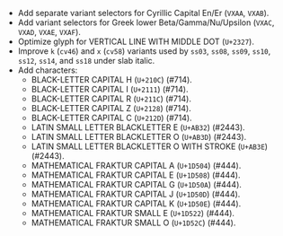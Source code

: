 * Add separate variant selectors for Cyrillic Capital En/Er (`VXAA`, `VXAB`).
* Add variant selectors for Greek lower Beta/Gamma/Nu/Upsilon (`VXAC`, `VXAD`, `VXAE`, `VXAF`).
* Optimize glyph for VERTICAL LINE WITH MIDDLE DOT (`U+2327`).
* Improve `k` (`cv46`) and `x` (`cv58`) variants used by `ss03`, `ss08`, `ss09`, `ss10`, `ss12`, `ss14`, and `ss18` under slab italic.
* Add characters:
  - BLACK-LETTER CAPITAL H (`U+210C`) (#714).
  - BLACK-LETTER CAPITAL I (`U+2111`) (#714).
  - BLACK-LETTER CAPITAL R (`U+211C`) (#714).
  - BLACK-LETTER CAPITAL Z (`U+2128`) (#714).
  - BLACK-LETTER CAPITAL C (`U+212D`) (#714).
  - LATIN SMALL LETTER BLACKLETTER E (`U+AB32`) (#2443).
  - LATIN SMALL LETTER BLACKLETTER O (`U+AB3D`) (#2443).
  - LATIN SMALL LETTER BLACKLETTER O WITH STROKE (`U+AB3E`) (#2443).
  - MATHEMATICAL FRAKTUR CAPITAL A (`U+1D504`) (#444).
  - MATHEMATICAL FRAKTUR CAPITAL E (`U+1D508`) (#444).
  - MATHEMATICAL FRAKTUR CAPITAL G (`U+1D50A`) (#444).
  - MATHEMATICAL FRAKTUR CAPITAL J (`U+1D50D`) (#444).
  - MATHEMATICAL FRAKTUR CAPITAL K (`U+1D50E`) (#444).
  - MATHEMATICAL FRAKTUR SMALL E (`U+1D522`) (#444).
  - MATHEMATICAL FRAKTUR SMALL O (`U+1D52C`) (#444).
